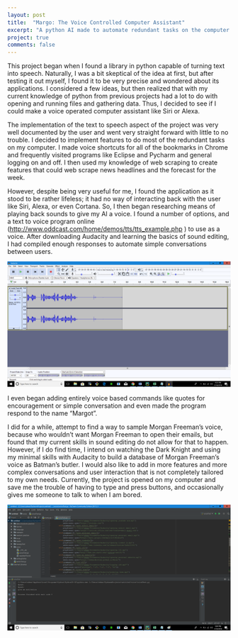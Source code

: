 ```yaml
---
layout: post
title:  "Margo: The Voice Controlled Computer Assistant"
excerpt: "A python AI made to automate redundant tasks on the computer. "
project: true
comments: false
---
```


This project began when I found a library in python capable of turning text into speech. Naturally, I was a bit skeptical of the idea at
first, but after testing it out myself, I found it to be very precise and wondered about its applications. I considered a few ideas, but
then realized that with my current knowledge of python from previous projects had a lot to do with opening and running files and gathering
data. Thus, I decided to see if I could make a voice operated computer assistant like Siri or Alexa. 

The implementation of the text to speech aspect of the project was very well documented by the user and went very straight forward with 
little to no trouble. I decided to implement features to do most of the redundant tasks on my computer. I made voice shortcuts for all of
the bookmarks in Chrome and frequently visited programs like Eclipse and Pycharm and general logging on and off. I then used my knowledge
of web scraping to create features that could web scrape news headlines and the forecast for the week. 

However, despite being very useful for me, I found the application as it stood to be rather lifeless; it had no way of interacting back 
with the user like Siri, Alexa, or even Cortana. So, I then began researching means of playing back sounds to give my AI a voice. I found 
a number of options, and a text to voice program online (http://www.oddcast.com/home/demos/tts/tts_example.php ) to use as a voice. After 
downloading Audacity and learning the basics of sound editing, I had compiled enough responses to automate simple conversations between 
users. 

![Audacity](https://github.com/edwardbottom/Moon/blob/master/assets/img/audacity%20photo.png?raw=true)

I even began adding entirely voice based commands like quotes for encouragement or simple conversation and even made the program respond
to the name “Margot”. 

I did for a while, attempt to find a way to sample Morgan Freeman’s voice, because who wouldn’t want Morgan Freeman to open their emails, 
but found that my current skills in sound editing do not allow for that to happen. However, if I do find time, I intend on watching the
Dark Knight and using my minimal skills with Audacity to build a database of Morgan Freeman’s voice as Batman’s butler. I would also like
to add in more features and more complex conversations and user interaction that is not completely tailored to my own needs. Currently, 
the project is opened on my computer and save me the trouble of having to type and press buttons, and occasionally gives me someone to 
talk to when I am bored. 

![python](https://github.com/edwardbottom/Moon/blob/master/assets/img/python%20interface.png?raw=true)

